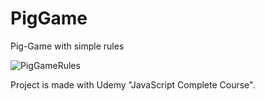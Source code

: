 # PigGame
Pig-Game with simple rules

![PigGameRules](https://user-images.githubusercontent.com/55539479/82453930-dcaa5880-9ab9-11ea-80d1-0e2cd9062678.jpg)

Project is made with Udemy "JavaScript Complete Course".



